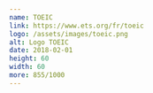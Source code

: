 ```yaml
---
name: TOEIC
link: https://www.ets.org/fr/toeic
logo: /assets/images/toeic.png
alt: Logo TOEIC
date: 2018-02-01
height: 60
width: 60
more: 855/1000
---
```

